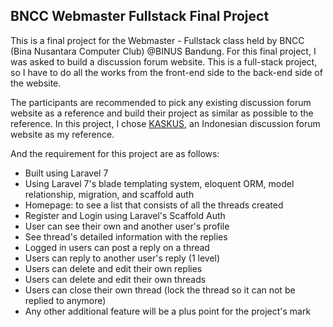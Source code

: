 ## BNCC Webmaster Fullstack Final Project

This is a final project for the Webmaster - Fullstack class held by BNCC (Bina Nusantara Computer Club) @BINUS Bandung. For this final project, I was asked to build a discussion forum website. This is a full-stack project, so I have to do all the works from the front-end side to the back-end side of the website.

The participants are recommended to pick any existing discussion forum website as a reference and build their project as similar as possible to the reference. In this project, I chose [KASKUS](www.kaskus.co.id), an Indonesian discussion forum website as my reference.

And the requirement for this project are as follows:
<ul>
    <li>Built using Laravel 7</li>
    <li>Using Laravel 7's blade templating system, eloquent ORM, model relationship, migration, and scaffold auth</li>
    <li>Homepage: to see a list that consists of all the threads created</li>
    <li>Register and Login using Laravel's Scaffold Auth</li>
    <li>User can see their own and another user's profile</li>
    <li>See thread's detailed information with the replies</li>
    <li>Logged in users can post a reply on a thread</li>
    <li>Users can reply to another user's reply (1 level)</li>
    <li>Users can delete and edit their own replies</li>
    <li>Users can delete and edit their own threads</li>
    <li>Users can close their own thread (lock the thread so it can not be replied to anymore)</li>
    <li>Any other additional feature will be a plus point for the project's mark</li>
</ul>
